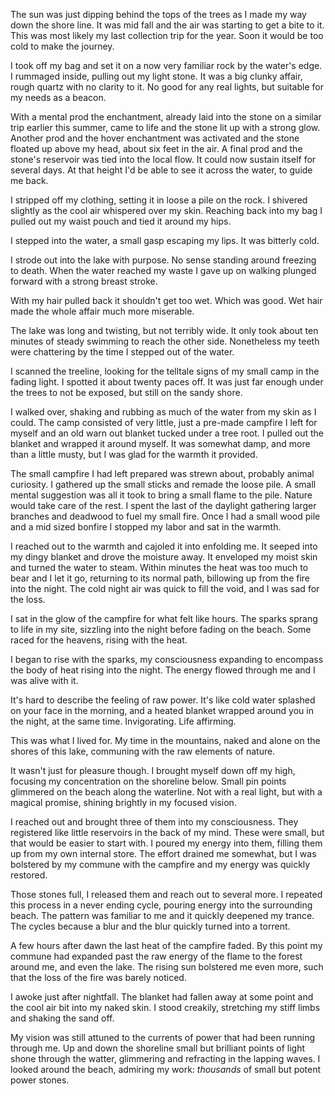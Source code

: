 The sun was just dipping behind the tops of the trees as I made my way down the shore line.
It was mid fall and the air was starting to get a bite to it.
This was most likely my last collection trip for the year.
Soon it would be too cold to make the journey.
 
I took off my bag and set it on a now very familiar rock by the water's edge.
I rummaged inside, pulling out my light stone.
It was a big clunky affair, rough quartz with no clarity to it.
No good for any real lights, but suitable for my needs as a beacon.

With a mental prod the enchantment, already laid into the stone on a similar trip earlier this summer, came to life and the stone lit up with a strong glow.
Another prod and the hover enchantment was activated and the stone floated up above my head, about six feet in the air.
A final prod and the stone's reservoir was tied into the local flow.
It could now sustain itself for several days. 
At that height I'd be able to see it across the water, to guide me back.

I stripped off my clothing, setting it in loose a pile on the rock.
I shivered slightly as the cool air whispered over my skin.
Reaching back into my bag I pulled out my waist pouch and tied it around my hips.

I stepped into the water, a small gasp escaping my lips.
It was bitterly cold.

I strode out into the lake with purpose.
No sense standing around freezing to death.
When the water reached my waste I gave up on walking plunged forward with a strong breast stroke.

With my hair pulled back it shouldn't get too wet.
Which was good.
Wet hair made the whole affair much more miserable.

The lake was long and twisting, but not terribly wide.
It only took about ten minutes of steady swimming to reach the other side.
Nonetheless my teeth were chattering by the time I stepped out of the water.

I scanned the treeline, looking for the telltale signs of my small camp in the fading light.
I spotted it about twenty paces off.
It was just far enough under the trees to not be exposed, but still on the sandy shore.

I walked over, shaking and rubbing as much of the water from my skin as I could.
The camp consisted of very little, just a pre-made campfire I left for myself and an old warn out blanket tucked under a tree root.
I pulled out the blanket and wrapped it around myself.
It was somewhat damp, and more than a little musty, but I was glad for the warmth it provided.

The small campfire I had left prepared was strewn about, probably animal curiosity.
I gathered up the small sticks and remade the loose pile.
A small mental suggestion was all it took to bring a small flame to the pile.
Nature would take care of the rest.
I spent the last of the daylight gathering larger branches and deadwood to fuel my small fire.
Once I had a small wood pile and a mid sized bonfire I stopped my labor and sat in the warmth.

I reached out to the warmth and cajoled it into enfolding me.
It seeped into my dingy blanket and drove the moisture away.
It enveloped my moist skin and turned the water to steam. 
Within minutes the heat was too much to bear and I let it go, returning to its normal path, billowing up from the fire into the night.
The cold night air was quick to fill the void, and I was sad for the loss.

I sat in the glow of the campfire for what felt like hours.
The sparks sprang to life in my site, sizzling into the night before fading on the beach.
Some raced for the heavens, rising with the heat.
 
I began to rise with the sparks, my consciousness expanding to encompass the body of heat rising into the night.
The energy flowed through me and I was alive with it.

It's hard to describe the feeling of raw power.
It's like cold water splashed on your face in the morning, and a heated blanket wrapped around you in the night, at the same time.
Invigorating. Life affirming.

This was what I lived for. 
My time in the mountains, naked and alone on the shores of this lake, communing with the raw elements of nature.

It wasn't just for pleasure though.
I brought myself down off my high, focusing my concentration on the shoreline below.
Small pin points glimmered on the beach along the waterline.
Not with a real light, but with a magical promise, shining brightly in my focused vision.

I reached out and brought three of them into my consciousness.
They registered like little reservoirs in the back of my mind.
These were small, but that would be easier to start with.
I poured my energy into them, filling them up from my own internal store.
The effort drained me somewhat, but I was bolstered by my commune with the campfire and my energy was quickly restored.

Those stones full, I released them and reach out to several more.
I repeated this process in a never ending cycle, pouring energy into the surrounding beach.
The pattern was familiar to me and it quickly deepened my trance.
The cycles because a blur and the blur quickly turned into a torrent.

A few hours after dawn the last heat of the campfire faded.
By this point my commune had expanded past the raw energy of the flame to the forest around me, and even the lake.
The rising sun bolstered me even more, such that the loss of the fire was barely noticed.

I awoke just after nightfall.
The blanket had fallen away at some point and the cool air bit into my naked skin.
I stood creakily, stretching my stiff limbs and shaking the sand off.
 
My vision was still attuned to the currents of power that had been running through me. 
Up and down the shoreline small but brilliant points of light shone through the watter, glimmering and refracting in the lapping waves. 
I looked around the beach, admiring my work: _thousands_ of small but potent power stones.
